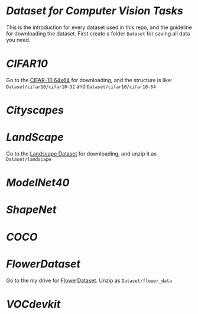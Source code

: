 # _Dataset for Computer Vision Tasks_ #

This is the introduction for every dataset used in this repo, and the guideline for downloading the dataset. First create a folder `Dataset` for saving all data you need.


# _CIFAR10_ #
Go to the [CIFAR-10 64x64](https://www.kaggle.com/datasets/joaopauloschuler/cifar10-64x64-resized-via-cai-super-resolution) for downloading, and the structure is like:
`Dataset/cifar10/cifar10-32` and `Dataset/cifar10/cifar10-64`

# _Cityscapes_ #


# _LandScape_ #
Go to the [Landscape Dataset](https://www.kaggle.com/datasets/arnaud58/landscape-pictures) for downloading, and unzip it as `Dataset/landscape`

# _ModelNet40_ #


# _ShapeNet_ #


# _COCO_ #


# _FlowerDataset_ #
Go to the my drive for [FlowerDataset](https://drive.google.com/file/d/1yXfWfkSPmHU1cS6cqEQj9H-4cT49R9JD/view?usp=sharing). Unzip as `Dataset/flower_data`

# _VOCdevkit_ #
